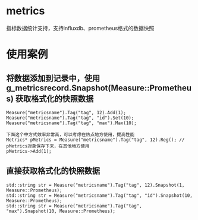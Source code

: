 # metrics
指标数据统计支持，支持influxdb、prometheus格式的数据快照

# 使用案例
## 将数据添加到记录中，使用 g_metricsrecord.Snapshot(Measure::Prometheus) 获取格式化的快照数据
```
Measure("metricsname").Tag("tag", 12).Add(1);
Measure("metricsname").Tag("tag", "id").Set(10);
Measure("metricsname").Tag("tag", "max").Max(10);

下面这个中方式效率非常高，可以考虑在热点地方使用，提高性能
Metrics* pMetrics = Measure("metricsname").Tag("tag", 12).Reg(); // pMetrics对象保存下来，在其他地方使用
pMetrics->Add(1);

```
## 直接获取格式化的快照数据
```
std::string str = Measure("metricsname").Tag("tag", 12).Snapshot(1, Measure::Prometheus);
std::string str = Measure("metricsname").Tag("tag", "id").Snapshot(10, Measure::Prometheus);
std::string str = Measure("metricsname").Tag("tag", "max").Snapshot(10, Measure::Prometheus);
```
